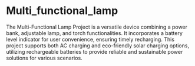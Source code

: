 # Multi_functional_lamp

The Multi-Functional Lamp Project is a versatile device combining a power bank, adjustable lamp, and torch functionalities. It incorporates a battery level indicator for user convenience, ensuring timely recharging. This project supports both AC charging and eco-friendly solar charging options, utilizing rechargeable batteries to provide reliable and sustainable power solutions for various scenarios.
